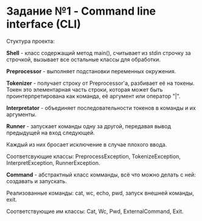# Задание №1 - Command line interface (CLI)

Стуктура проекта:

**Shell** - класс содержащий метод main(), считывает из stdin строчку за строчкой,
вызывает все остальные классы для обработки.

**Preprocessor** - выполняет подстановки переменных окружения.

**Tokenizer** - получает строку от Preprocessor'а, разбивает её на токены.
Токен это элементарная часть строки, которая может быть проинтерпретирована как команда, её аргумент или оператор "|".

**Interpretator** - объединяет последовательности токенов в команды и их аргументы.

**Runner** - запускает команды одну за другой, передавая вывод предыдущей на вход следующей.


Каждый из них бросает исключение в случае плохого ввода.

Соответсвующие классы:
PreprocessException, TokenizeException, InterpretException, RunnerException.


**Command** - абстрактный класс комманды, всё что можно делать с ней: создавать и запускать.

Реализованные команды:
cat, wc, echo, pwd, запуск внешней команды, exit.

Соответствующие им классы:
Cat, Wc, Pwd, ExternalCommand, Exit.
